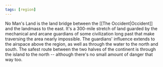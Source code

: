 ```yaml
---
tags: [region]
---
```


No Man's Land is the land bridge between the [[The Occident|Occident]] and the landmass to the east. It's a 300-mile stretch of land guarded by the mechanical and arcane guardians of some civilization long past that make traversing the area nearly impossible. The guardians' influence extends to the airspace above the region, as well as through the water to the north and south. The safest route between the two halves of the continent is through the island to the north -- although there's no small amount of danger that way too.
